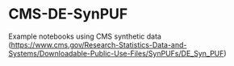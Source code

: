 # CMS-DE-SynPUF

Example notebooks using CMS synthetic data (https://www.cms.gov/Research-Statistics-Data-and-Systems/Downloadable-Public-Use-Files/SynPUFs/DE_Syn_PUF)
